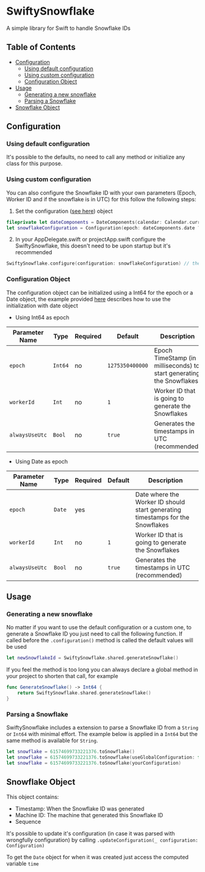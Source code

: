 # SwiftySnowflake
A simple library for Swift to handle Snowflake IDs

## Table of Contents

- [Configuration](#configuration)
  - [Using default configuration](#using-default-configuration)
  - [Using custom configuration](#using-custom-configuration)
  - [Configuration Object](#configuration-object)
- [Usage](#usage)
  - [Generating a new snowflake](#generating-a-new-snowflake)
  - [Parsing a Snowflake](#parsing-a-snowflake)
- [Snowflake Object](#snowflake-object)

## Configuration

### Using default configuration
It's possible to the defaults, no need to call any method or initialize any class for this purpose.

### Using custom configuration
You can also configure the Snowflake ID with your own parameters (Epoch, Worker ID and if the snowflake is in UTC) for this follow the following steps:

1. Set the configuration ([see here](#configuration-object)) object 
```swift
fileprivate let dateComponents = DateComponents(calendar: Calendar.current, year: 2024, month: 7, day: 19, hour: 0, minute: 0, second: 0)
let snowflakeConfiguration = Configuration(epoch: dateComponents.date ?? Date(), workedId: 0, alwaysUseUtc: true)
```

2. In your AppDelegate.swift or projectApp.swift configure the SwiftySnowflake, this doesn't need to be upon startup but it's recommended
```swift
SwiftySnowflake.configure(configuration: snowflakeConfiguration) // the configuration in the step 1.
```

### Configuration Object

The configuration object can be initialized using a Int64 for the epoch or a Date object, the example provided [here](#using-custom-configuration) describes how to use the initialization with date object

* Using Int64 as epoch

| Parameter Name | Type    | Required | Default         | Description                                                          |
|----------------|---------|----------|-----------------|----------------------------------------------------------------------|
| `epoch`        | `Int64` | no       | `1275350400000` | Epoch TimeStamp (in milliseconds) to start generating the Snowflakes |
| `workerId`     | `Int`   | no       | `1`             | Worker ID that is going to generate the Snowflakes                   |
| `alwaysUseUtc` | `Bool`  | no       | `true`          | Generates the timestamps in UTC (recommended)                        |

* Using Date as epoch

| Parameter Name | Type    | Required | Default         | Description                                                                    |
|----------------|---------|----------|-----------------|--------------------------------------------------------------------------------|
| `epoch`        | `Date`  | yes      |                 | Date where the Worker ID should start generating timestamps for the Snowflakes |
| `workerId`     | `Int`   | no       | `1`             | Worker ID that is going to generate the Snowflakes                             |
| `alwaysUseUtc` | `Bool`  | no       | `true`          | Generates the timestamps in UTC (recommended)                                  |

## Usage

### Generating a new snowflake

No matter if you want to use the default configuration or a custom one, to generate a Snowflake ID you just need to call the following function. If called before the `.configuration()` method is called the default values will be used

```swift
let newSnowflakeId = SwiftySnowflake.shared.generateSnowflake()
```

If you feel the method is too long you can always declare a global method in your project to shorten that call, for example
```swift
func GenerateSnowflake() -> Int64 {
    return SwiftySnowflake.shared.generateSnowflake()
}
```

### Parsing a Snowflake

SwiftySnowflake includes a extension to parse a Snowflake ID from a `String` or `Int64` with minimal effort. The example below is applied in a `Int64` but the same method is available for `String`.

```swift
let snowflake = 61574699733221376.toSnowflake()                              // using the configuration in SwiftySnowflake.shared
let snowflake = 61574699733221376.toSnowflake(useGlobalConfiguration: false) // using the default Configuration
let snowflake = 61574699733221376.toSnowflake(yourConfiguration)             // if you want to use a custom configuration for this snowflake 
```

## Snowflake Object

This object contains:
* Timestamp: When the Snowflake ID was generated
* Machine ID: The machine that generated this Snowflake ID
* Sequence

It's possible to update it's configuration (in case it was parsed with wrongfully configuration) by calling `.updateConfiguration(_ configuration: Configuration)`

To get the `Date` object for when it was created just access the computed variable `time`
